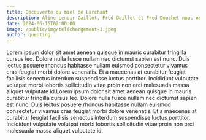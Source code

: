 ```yaml
---
title: Découverte du miel de Larchant
description: Aline Lenoir-Gaillot, Fred Gaillot et Fred Douchet nous ont fait découvrir les ruches, les abeilles et le miel de Larchant
date: 2024-06-15T02:00:00
image: /public/img/téléchargement-1.jpeg
author: quenting
---
```

Lorem ipsum dolor sit amet aenean quisque in mauris curabitur fringilla cursus leo. Dolore nulla fusce nullam nec dictumst sapien est nunc. Duis lectus posuere rhoncus habitasse nullam euismod consectetur vivamus cras feugiat morbi dolore venenatis. Et a maecenas at curabitur feugiat facilisis senectus interdum suspendisse luctus porttitor. Incididunt vulputate volutpat morbi lobortis sollicitudin vitae proin non orci malesuada massa aliquet vulputate id.Lorem ipsum dolor sit amet aenean quisque in mauris curabitur fringilla cursus leo. Dolore nulla fusce nullam nec dictumst sapien est nunc. Duis lectus posuere rhoncus habitasse nullam euismod consectetur vivamus cras feugiat morbi dolore venenatis. Et a maecenas at curabitur feugiat facilisis senectus interdum suspendisse luctus porttitor. Incididunt vulputate volutpat morbi lobortis sollicitudin vitae proin non orci malesuada massa aliquet vulputate id.
